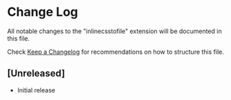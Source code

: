 # Change Log

All notable changes to the "inlinecsstofile" extension will be documented in this file.

Check [Keep a Changelog](http://keepachangelog.com/) for recommendations on how to structure this file.

## [Unreleased]

- Initial release